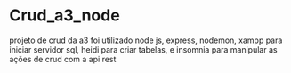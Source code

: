 # Crud_a3_node
projeto de crud da a3 foi utilizado node js, express, nodemon, xampp para iniciar servidor sql, heidi para criar tabelas, e insomnia para manipular as ações de crud com a api rest
